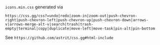 `icons.min.css` generated via

```
https://css.gg/css?=undo|redo|zoom-in|zoom-out|push-chevron-right|push-chevron-left|push-chevron-up|push-chevron-down|arrows-v|arrows-merge-alt-v|search|trash|trash-empty|terminal|copy|duplicate|move-left|move-task|pin-alt|pin-bottom
```

See `https://github.com/astrit/css.gg#html-include`
